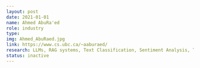 ```yaml
---
layout: post
date: 2021-01-01
name: Ahmed AbuRa'ed
role: industry
type: 
img: Ahmed_AbuRaed.jpg
link: https://www.cs.ubc.ca/~aaburaed/
research: LLMs, RAG systems, Text Classification, Sentiment Analysis, Topic Modeling, Summarization, Simplification.
status: inactive
---
```

